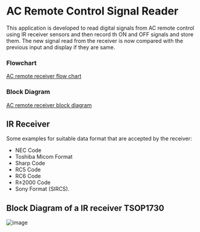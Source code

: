 # AC Remote Control Signal Reader
This application is developed to read digital signals from AC remote control using IR receiver sensors and then record th ON and OFF signals and store them. The new signal read from the receiver is now compared with the previous input and display if they are same.

### Flowchart 
[AC remote receiver flow chart](https://github.com/vishal-hunashikatti/riscv/blob/main/Week-3/IR_reciever-flow_chart.png)

### Block Diagram 
[AC remote receiver block diagram](https://github.com/vishal-hunashikatti/riscv/blob/main/Week-3/IR_reciever_block-diagram.png)
## IR Receiver

Some examples for suitable data format that are accepted by the receiver: 
- NEC Code
- Toshiba Micom Format
- Sharp Code
- RC5 Code
- RC6 Code
- R±2000 Code
- Sony Format (SIRCS).

## Block Diagram of a IR receiver TSOP1730

![image](https://github.com/vishal-hunashikatti/riscv/assets/93430948/df208f18-1ec4-4c52-8312-6293adc63e02)

